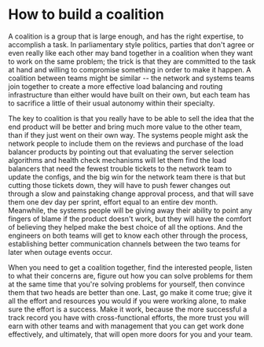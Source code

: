 # How to build a coalition

A coalition is a group that is large enough, and has the right expertise, to accomplish
a task. In parliamentary style politics, parties that don't agree or even really like each other
may band together in a coalition when they want to work on the same problem; the trick 
is that they are committed to the task at hand and willing to compromise something in order
to make it happen. A coalition between teams might be similar -- the network and systems
teams join together to create a more effective load balancing and routing infrastructure
than either would have built on their own, but each team has to sacrifice a little of 
their usual autonomy within their specialty. 

The key to coalition is that you really have to be able to sell the idea that the 
end product will be better and bring much more value to the other team, than if they
just went on their own way. The systems people might ask the network people to include
them on the reviews and purchase of the load balancer products by pointing out that
evaluating the server selection algorithms and health check mechanisms will let them
find the load balancers that need the fewest trouble tickets to the network team 
to update the configs, and the big win for the network team there is that but cutting
those tickets down, they will have
to push fewer changes out through a slow and painstaking change approval process,
and that will save them one dev day per sprint, effort equal to an entire dev
month. Meanwhile, the systems people will be giving away their ability to point any
fingers of blame if the product doesn't work, but they will have the comfort of 
believing they helped make the best choice of all the options. And the engineers on
both teams will get to know each other through the process, establishing better
communication channels between the two teams for later when outage events occur.

When you need to get a coalition together, find the interested people, listen to what
their concerns are, figure out how you can solve problems for them at the same time that
you're solving problems for yourself, then convince them that two heads are better
than one. Last, go make it come true; give it all the effort and resources you 
would if you were working alone, to make sure the effort is a success. Make it work,
because the more successful a track record you have with cross-functional efforts, 
the more trust you will earn with other teams and with management that you can get
work done effectively, and ultimately, that will open more doors for you and your team.


